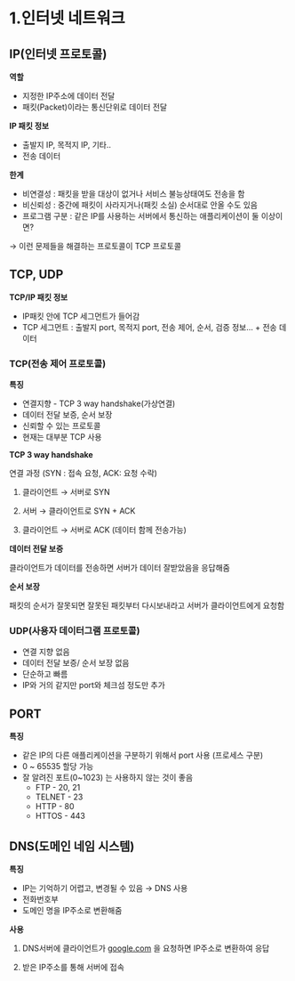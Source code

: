 # 1.인터넷 네트워크

## IP(인터넷 프로토콜)

**역할**

- 지정한 IP주소에 데이터 전달
- 패킷(Packet)이라는 통신단위로 데이터 전달

**IP 패킷 정보**

- 출발지 IP, 목적지 IP, 기타..
- 전송 데이터

**한계**

- 비연결성 : 패킷을 받을 대상이 없거나 서비스 불능상태여도 전송을 함
- 비신뢰성 : 중간에 패킷이 사라지거나(패킷 소실) 순서대로 안올 수도 있음
- 프로그램 구분 : 같은 IP를 사용하는 서버에서 통신하는 애플리케이션이 둘 이상이면?

→ 이런 문제들을 해결하는 프로토콜이 TCP 프로토콜

## TCP, UDP

**TCP/IP 패킷 정보**

- IP패킷 안에 TCP 세그먼트가 들어감
- TCP 세그먼트 : 출발지 port, 목적지 port, 전송 제어, 순서, 검증 정보… + 전송 데이터

### TCP(전송 제어 프로토콜)

**특징**

- 연결지향 - TCP 3 way handshake(가상연결)
- 데이터 전달 보증, 순서 보장
- 신뢰할 수 있는 프로토콜
- 현재는 대부분 TCP 사용

**TCP 3 way handshake**

연결 과정 (SYN : 접속 요청, ACK: 요청 수락)

1) 클라이언트 → 서버로 SYN

2) 서버 → 클라이언트로 SYN + ACK

3) 클라이언트 → 서버로 ACK (데이터 함께 전송가능)

**데이터 전달 보증**

클라이언트가 데이터를 전송하면 서버가 데이터 잘받았음을 응답해줌

**순서 보장**

패킷의 순서가 잘못되면 잘못된 패킷부터 다시보내라고 서버가 클라이언트에게 요청함

### UDP(사용자 데이터그램 프로토콜)

- 연결 지향 없음
- 데이터 전달 보증/ 순서 보장 없음
- 단순하고 빠름
- IP와 거의 같지만 port와 체크섬 정도만 추가

## PORT

**특징**

- 같은 IP의 다른 애플리케이션을 구분하기 위해서 port 사용 (프로세스 구분)
- 0 ~ 65535 할당 가능
- 잘 알려진 포트(0~1023) 는 사용하지 않는 것이 좋음
    - FTP - 20, 21
    - TELNET - 23
    - HTTP - 80
    - HTTOS - 443

## DNS(도메인 네임 시스템)

**특징**

- IP는 기억하기 어렵고, 변경될 수 있음 → DNS 사용
- 전화번호부
- 도메인 명을 IP주소로 변환해줌

**사용**

1) DNS서버에 클라이언트가 [google.com](http://google.com) 을 요청하면 IP주소로 변환하여 응답

2) 받은 IP주소를 통해 서버에 접속
